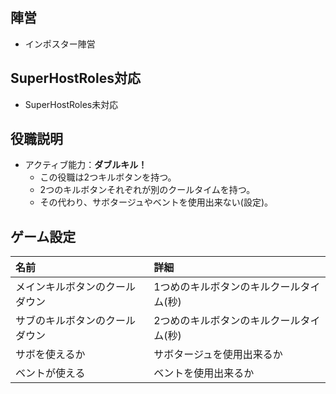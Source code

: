 ## 陣営
- インポスター陣営

## SuperHostRoles対応
- SuperHostRoles未対応

## 役職説明
- アクティブ能力：**ダブルキル！**
  - この役職は2つキルボタンを持つ。
  - 2つのキルボタンそれぞれが別のクールタイムを持つ。
  - その代わり、サボタージュやベントを使用出来ない(設定)。

## ゲーム設定
| 名前 | 詳細 |
| :-- | :-- |
| メインキルボタンのクールダウン | 1つめのキルボタンのキルクールタイム(秒) |
| サブのキルボタンのクールダウン | 2つめのキルボタンのキルクールタイム(秒) |
| サボを使えるか | サボタージュを使用出来るか |
| ベントが使える | ベントを使用出来るか |